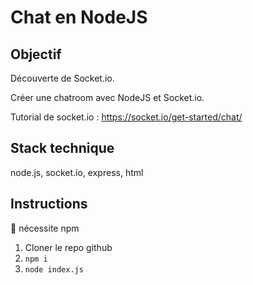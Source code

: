 # Chat en NodeJS

## Objectif

Découverte de Socket.io.

Créer une chatroom avec NodeJS et Socket.io.

 Tutorial de socket.io : https://socket.io/get-started/chat/

## Stack technique

node.js, socket.io, express, html

## Instructions

🔺 nécessite npm

1. Cloner le repo github
2. `npm i`
3. `node index.js`

